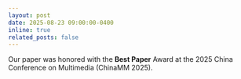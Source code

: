 ```yaml
---
layout: post
date: 2025-08-23 09:00:00-0400
inline: true
related_posts: false
---
```


Our paper was honored with the **Best Paper** Award at the 2025 China Conference on Multimedia (ChinaMM 2025). 